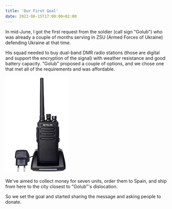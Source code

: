 ```yaml
---
title: 'Our First Goal'
date: 2022-06-15T17:00:00+02:00
---
```


In mid-June, I got the first request from the soldier (call sign "Golub") who was already a couple of months serving in ZSU (Armed Forces of Ukraine) defending Ukraine at that time.

His squad needed to buy dual-band DMR radio stations (those are digital and support the encryption of the signal) with weather resistance and good battery capacity. "Golub" proposed a couple of options, and we chose one that met all of the requirements and was affordable.

![Image alt](./radio.jpg 'Example for a radio station')

We've aimed to collect money for seven units, order them to Spain, and ship from here to the city closest to "Golub"'s dislocation.

So we set the goal and started sharing the message and asking people to donate.

